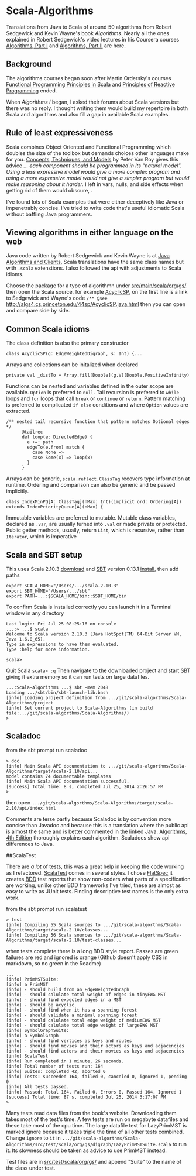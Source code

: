 # Scala-Algorithms

Translations from Java to Scala of around 50 algorithms from Robert Sedgewick and Kevin Wayne's book _Algorithms_. Nearly all the ones explained in Robert Sedgewick's video lectures in his Coursera courses [Algorithms, Part I](https://www.coursera.org/course/algs4partI) and [Algorithms, Part II](https://www.coursera.org/course/algs4partII) are here.

## Background

The algorithms courses began soon after Martin Ordersky's courses [Functional Programming Principles in Scala](https://class.coursera.org/progfun-003) and [Principles of Reactive Programming](https://class.coursera.org/reactive-001) ended.

When _Algorithms I_ began, I asked their forums about Scala versions but there was no reply. I thought writing them would build my repertoire in both Scala and algorithms and also fill a gap in available Scala examples.

## Rule of least expressiveness

Scala combines Object Oriented and Functional Programming which doubles the size of the toolbox but demands choices other languages make for you. [Concepts, Techniques, and Models](http://www.info.ucl.ac.be/~pvr/book.html) by Peter Van Roy gives this advice _... each component should be programmed in its "natural model". Using a less expressive model would give a more complex program and using a more expressive model would not give a simpler program but would make reasoning about it harder._ I left in vars, nulls, and side effects when getting rid of them would obscure, .

I've found lots of Scala examples that were either deceptively like Java or impenetrably concise. I've tried to write code that's useful idiomatic Scala without baffling Java programmers.

## Viewing algorithms in either language on the web

Java code written by Robert Sedgewick and Kevin Wayne is at [Java Algorithms and Clients](http://algs4.cs.princeton.edu/code/), Scala translations have the same class names but with `.scala` extenstions. I also followed the api with adjustments to Scala idioms.

Choose the package for a type of algorithmn under [src/main/scala/org/gs/](https://github.com/garyaiki/Scala-Algorithms/tree/master/src/main/scala/org/gs) then open the Scala source, for example [AcyclicSP](https://github.com/garyaiki/Scala-Algorithms/blob/master/src/main/scala/org/gs/digraph/AcyclicSP.scala), on the first line is a link to Sedgewick and Wayne's code `/** @see` <http://algs4.cs.princeton.edu/44sp/AcyclicSP.java.html> then you can open and compare side by side.

## Common Scala idioms

The class definition is also the primary constructor
```
class AcyclicSP(g: EdgeWeightedDigraph, s: Int) {...
```

Arrays and collections can be initalized when declared
```
private val _distTo = Array.fill[Double](g.V)(Double.PositiveInfinity)
```

Functions can be nested and variables defined in the outer scope are available. `Option` is preferred to `null`. Tail recursion is preferred to `while` loops and `for` loops that call `break` or `continue` or `return`. Pattern matching is preferred to complicated `if else` conditions and where `Option` values are extracted.
```
/** nested tail recursive function that pattern matches Optional edges */
      @tailrec
      def loop(e: DirectedEdge) {
        e +=: path
        edgeTo(e.from) match {
          case None =>
          case Some(x) => loop(x)
        }
      }
```

Arrays can be generic, `scala.reflect.ClassTag` recovers type information at runtime. Ordering and comparison can also be generic and be passed implicitly. 
 ```
 class IndexMinPQ[A: ClassTag](nMax: Int)(implicit ord: Ordering[A]) extends IndexPriorityQueue[A](nMax) {
  ```
Immutable variables are preferred to mutable. Mutable class variables, declared as `.var`, are usually turned into `.val` or made private or protected. Public getter methods, usually, return `List`, which is recursive, rather than `Iterator`, which is imperative

## Scala and SBT setup

This uses Scala 2.10.3 [download](http://www.scala-lang.org/download/2.10.3.html) and [SBT](http://www.scala-sbt.org/0.13.1/docs/index.html) version 0.13.1 [install](http://www.scala-sbt.org/0.13.1/docs/Getting-Started/Setup.html#installing-sbt), then add paths
```
export SCALA_HOME="/Users/.../scala-2.10.3"
export SBT_HOME="/Users/.../sbt"
export PATH=...:$SCALA_HOME/bin::$SBT_HOME/bin
```

To confirm Scala is installed correctly you can launch it in a Terminal window in any directory

```
Last login: Fri Jul 25 08:25:16 on console
...:~ ...$ scala
Welcome to Scala version 2.10.3 (Java HotSpot(TM) 64-Bit Server VM, Java 1.6.0_65).
Type in expressions to have them evaluated.
Type :help for more information.

scala> 
```

Quit Scala `scala> :q` Then navigate to the downloaded project and start SBT giving it extra memory so it can run tests on large datafiles.

```
...:Scala-Algorithms ...$ sbt -mem 2048
Loading .../sbt/bin/sbt-launch-lib.bash
[info] Loading project definition from .../git/scala-algorthms/Scala-Algorithms/project
[info] Set current project to Scala-Algorithms (in build file:.../git/scala-algorthms/Scala-Algorithms/)
> 
```
## Scaladoc

from the sbt prompt run scaladoc
```
> doc
[info] Main Scala API documentation to .../git/scala-algorthms/Scala-Algorithms/target/scala-2.10/api...
model contains 74 documentable templates
[info] Main Scala API documentation successful.
[success] Total time: 8 s, completed Jul 25, 2014 2:26:57 PM
> 
```

then open 
`.../git/scala-algorthms/Scala-Algorithms/target/scala-2.10/api/index.html`

Comments are terse partly because Scaladoc is by convention more concise than Javadoc and because this is a translation where the public api is almost the same and is better commented in the linked Java. [Algorithms, 4th Edition](http://algs4.cs.princeton.edu/home/) thoroughly explains each algorithm. Scaladocs show api differences to Java.

##ScalaTest

There are _a lot_ of tests, this was a great help in keeping the code working as I refactored. [ScalaTest](http://www.scalatest.org) comes in several styles. I chose [FlatSpec](http://www.scalatest.org/user_guide/selecting_a_style) it creates [BDD](http://dannorth.net/introducing-bdd/) test reports that show non-coders what parts of a specification are working, unlike other BDD frameworks I've tried, these are almost as easy to write as JUnit tests. Finding descriptive test names is the only extra work.

from the sbt prompt run scalatest
```
> test
[info] Compiling 55 Scala sources to .../git/scala-algorthms/Scala-Algorithms/target/scala-2.10/classes...
[info] Compiling 56 Scala sources to .../git/scala-algorthms/Scala-Algorithms/target/scala-2.10/test-classes...
```
when tests complete there is a long BDD style report. Passes are green failures are red and ignored is orange (Github doesn't apply CSS in markdown, so no green in the Readme)
```
...
[info] PrimMSTSuite:
[info] a PrimMST
[info] - should build from an EdgeWeightedGraph
[info] - should calulate total weight of edges in tinyEWG MST
[info] - should find expected edges in a MST
[info] - should be acyclic
[info] - should find when it has a spanning forest
[info] - should validate a minimal spanning forest
[info] - should calulate total edge weight of mediumEWG MST
[info] - should calulate total edge weight of largeEWG MST
[info] SymbolGraphSuite:
[info] a SymbolGraph
[info] - should find vertices as keys and routes
[info] - should find movies and their actors as keys and adjacencies
[info] - should find actors and their movies as keys and adjacencies
[info] ScalaTest
[info] Run completed in 1 minute, 26 seconds.
[info] Total number of tests run: 164
[info] Suites: completed 42, aborted 0
[info] Tests: succeeded 164, failed 0, canceled 0, ignored 1, pending 0
[info] All tests passed.
[info] Passed: Total 164, Failed 0, Errors 0, Passed 164, Ignored 1
[success] Total time: 87 s, completed Jul 25, 2014 3:17:07 PM
> 
```
Many tests read data files from the book's website. Downloading them takes most of the test's time. A few tests are run on megabyte datafiles and these take most of the cpu time. The large datafile test for LazyPrimMST is marked ignore because it takes triple the time of all other tests combined. Change `ignore` to `it` 
in `.../git/scala-algorthms/Scala-Algorithms/src/test/scala/org/gs/digraph/LazyPrimMSTSuite.scala`
to run it. Its slowness should be taken as advice to use PrimMST instead.

Test files are in [src/test/scala/org/gs/](https://github.com/garyaiki/Scala-Algorithms/tree/master/src/test/scala/org/gs) and append "Suite" to the name of the class under test.

